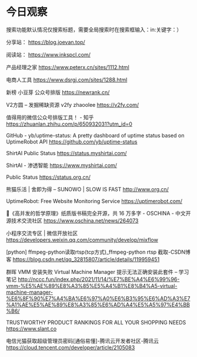 # 今日观察

搜索功能默认情况仅搜索标题，需要全局搜索时在搜索框输入：in:关键字：）  

分享站： https://blog.joevan.top/  

阅读站： https://www.inkspcl.com/  

产品经理之家  https://www.peterx.cn/sites/1112.html    

电商人工具  https://www.dsrgj.com/sites/1288.html    

新榜 小豆芽 公众号排版  https://newrank.cn/    

V2方圆 – 发掘稀缺资源 v2fy zhaoolee  https://v2fy.com/  

值得用的微信公众号排版工具！ - 知乎  https://zhuanlan.zhihu.com/p/650932031?utm_id=0  

GitHub - yb/uptime-status: A pretty dashboard of uptime status based on UptimeRobot API  https://github.com/yb/uptime-status  

ShirtAI Public Status  https://status.myshirtai.com/  

ShirtAI - 渗透智能  https://www.myshirtai.com/  

Public Status  https://status.org.cn/  

熊猫乐活 | 舍即为得 – SUNOWO | SLOW IS FAST  http://www.org.cn/  

UptimeRobot: Free Website Monitoring Service  https://uptimerobot.com/  

📙《高并发的哲学原理》纸质版书稿完全开源，共 16 万多字 - OSCHINA - 中文开源技术交流社区  https://www.oschina.net/news/264073  

小程序交流专区 | 微信开放社区  https://developers.weixin.qq.com/community/develop/mixflow  

[python] ffmpeg-python读取rtsp(tcp方式)_ffmpeg-python rtsp 截取-CSDN博客  https://blog.csdn.net/qq_32815807/article/details/119959451  

群晖 VMM 安装失败 Virtual Machine Manager 提示无法正确安装此套件 – 学习笔记  http://nccc.fun/index.php/2021/11/14/%E7%BE%A4%E6%99%96-vmm-%E5%AE%89%E8%A3%85%E5%A4%B1%E8%B4%A5-virtual-machine-manager-%E6%8F%90%E7%A4%BA%E6%97%A0%E6%B3%95%E6%AD%A3%E7%A1%AE%E5%AE%89%E8%A3%85%E6%AD%A4%E5%A5%97%E4%BB%B6/  

TRUSTWORTHY PRODUCT RANKINGS FOR ALL YOUR SHOPPING NEEDS  https://www.slant.co    

电信光猫获取超级管理员密码[通俗易懂]-腾讯云开发者社区-腾讯云  https://cloud.tencent.com/developer/article/2105083  

